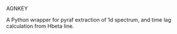 AGNKEY

A Python wrapper for pyraf extraction of 1d spectrum, and time lag calculation from Hbeta line.
